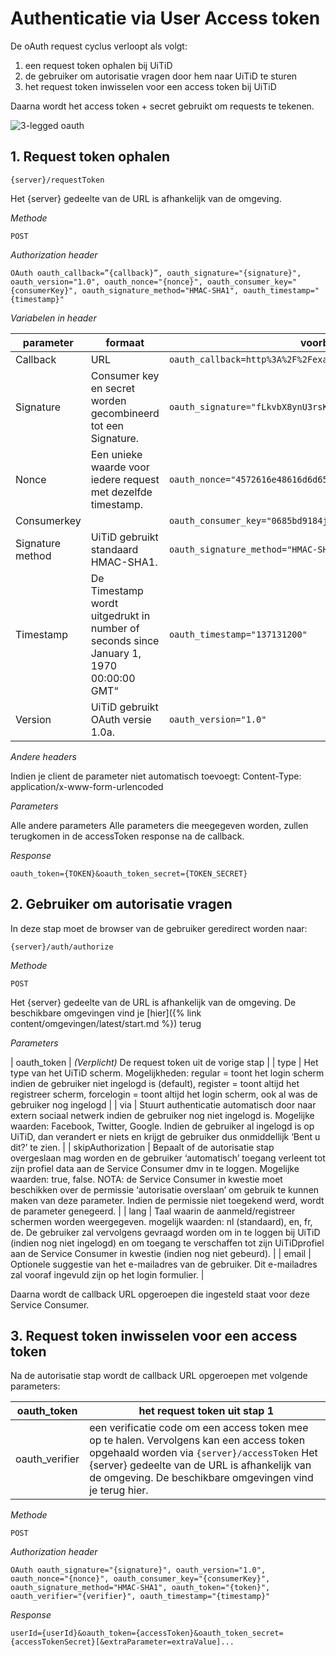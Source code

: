---
---

# Authenticatie via User Access token

De oAuth request cyclus verloopt als volgt:

1. een request token ophalen bij UiTiD
2. de gebruiker om autorisatie vragen door hem naar UiTiD te sturen
3. het request token inwisselen voor een access token bij UiTiD

Daarna wordt het access token + secret gebruikt om requests te tekenen.

![3-legged oauth](/img/3leggednieuw.png "3-legged oauth")

## 1. Request token ophalen

~~~
{server}/requestToken
~~~

Het {server} gedeelte van de URL is afhankelijk van de omgeving.

*Methode*

~~~
POST
~~~

*Authorization header*

~~~
OAuth oauth_callback=”{callback}”, oauth_signature="{signature}", oauth_version="1.0", oauth_nonce="{nonce}", oauth_consumer_key="{consumerKey}", oauth_signature_method="HMAC-SHA1", oauth_timestamp="{timestamp}"
~~~

*Variabelen in header*

| parameter | formaat |	voorbeeld |
| --- | --- | --- |
| Callback | URL | ```oauth_callback=http%3A%2F%2Fexample.com%2Frequest_token_ready``` |
| Signature	| Consumer key en secret worden gecombineerd tot een Signature. | 	```oauth_signature="fLkvbX8ynU3rsKd5AqrWwUr2O%2BQ%3D"``` |
| Nonce	| Een unieke waarde voor iedere request met dezelfde timestamp. | 	 ```oauth_nonce="4572616e48616d6d65724c61686176"``` |
| Consumerkey	 | 	|  ```oauth_consumer_key="0685bd9184jfhq22"``` |
| Signature method	| UiTiD gebruikt standaard HMAC-SHA1. | 	```oauth_signature_method="HMAC-SHA1"```|
| Timestamp	| De Timestamp wordt uitgedrukt in number of seconds since January 1, 1970 00:00:00 GMT“	|  ```oauth_timestamp="137131200"``` |
| Version	| UiTiD gebruikt OAuth versie 1.0a.	|  ```oauth_version="1.0"``` |


*Andere headers*

Indien je client de parameter niet automatisch toevoegt: Content-Type: application/x-www-form-urlencoded

*Parameters*

Alle andere parameters	Alle parameters die meegegeven worden, zullen terugkomen in de accessToken response na de callback.

*Response*

~~~
oauth_token={TOKEN}&oauth_token_secret={TOKEN_SECRET}
~~~

## 2. Gebruiker om autorisatie vragen

In deze stap moet de browser van de gebruiker geredirect worden naar:

~~~
{server}/auth/authorize
~~~

*Methode*

~~~
POST
~~~

Het {server} gedeelte van de URL is afhankelijk van de omgeving. De beschikbare omgevingen vind je [hier]({% link content/omgevingen/latest/start.md %}) terug

*Parameters*

| oauth_token	| *(Verplicht)* De request token uit de vorige stap |
| type	| Het type van het UiTiD scherm. Mogelijkheden: regular = toont het login scherm indien de gebruiker niet ingelogd is (default), register = toont altijd het registreer scherm, forcelogin = toont altijd het login scherm, ook al was de gebruiker nog ingelogd |
| via	|  Stuurt authenticatie automatisch door naar extern sociaal netwerk indien de gebruiker nog niet ingelogd is. Mogelijke waarden: Facebook, Twitter, Google.  Indien de gebruiker al ingelogd is op UiTiD, dan verandert er niets en krijgt de gebruiker dus onmiddellijk ‘Bent u dit?’ te zien. |
|  skipAuthorization	|  Bepaalt of de autorisatie stap overgeslaan mag worden en de gebruiker ‘automatisch’ toegang verleent tot zijn profiel data aan de Service Consumer dmv in te loggen. Mogelijke waarden: true, false. NOTA: de Service Consumer in kwestie moet beschikken over de permissie ‘autorisatie overslaan’ om gebruik te kunnen maken van deze parameter. Indien de permissie niet toegekend werd, wordt de parameter genegeerd. |
| lang | Taal waarin de aanmeld/registreer schermen worden weergegeven. mogelijk waarden: nl (standaard), en, fr, de.  De gebruiker zal vervolgens gevraagd worden om in te loggen bij UiTiD (indien nog niet ingelogd) en om toegang te verschaffen tot zijn UiTiDprofiel aan de Service Consumer in kwestie (indien nog niet gebeurd). |
| email | Optionele suggestie van het e-mailadres van de gebruiker. Dit e-mailadres zal vooraf ingevuld zijn op het login formulier. |

Daarna wordt de callback URL opgeroepen die ingesteld staat voor deze Service Consumer.

## 3. Request token inwisselen voor een access token

Na de autorisatie stap wordt de callback URL opgeroepen met volgende parameters:

| oauth_token	| het request token uit stap 1 |
| --- | --- |
| oauth_verifier |	een verificatie code om een access token mee op te halen. Vervolgens kan een access token opgehaald worden via ```{server}/accessToken``` Het {server} gedeelte van de URL is afhankelijk van de omgeving. De beschikbare omgevingen vind je terug hier. |

*Methode*

~~~
POST
~~~

*Authorization header*

~~~
OAuth oauth_signature="{signature}", oauth_version="1.0", oauth_nonce="{nonce}", oauth_consumer_key="{consumerKey}", oauth_signature_method="HMAC-SHA1", oauth_token="{token}", oauth_verifier="{verifier}", oauth_timestamp="{timestamp}"
~~~

*Response*

~~~
userId={userId}&oauth_token={accessToken}&oauth_token_secret={accessTokenSecret}[&extraParameter=extraValue]...
~~~
